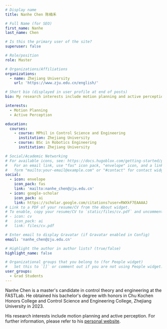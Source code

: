 ```yaml
---
# Display name
title: Nanhe Chen 陈楠禾

# Full Name (for SEO)
first_name: Nanhe
last_name: Chen

# Is this the primary user of the site?
superuser: false

# Role/position
role: Master

# Organizations/Affiliations
organizations:
  - name: Zhejiang University
    url: 'https://www.zju.edu.cn/english/'

# Short bio (displayed in user profile at end of posts)
bio: My research interests include motion planning and active perception.

interests:
  - Motion Planning
  - Active Perception

education:
  courses:
    - course: MPhil in Control Science and Engineering
      institution: Zhejiang University
    - course: BSc in Robotics Engineering
      institution: Zhejiang University

# Social/Academic Networking
# For available icons, see: https://docs.hugoblox.com/getting-started/page-builder/#icons
#   For an email link, use "fas" icon pack, "envelope" icon, and a link in the
#   form "mailto:your-email@example.com" or "#contact" for contact widget.
social:
  - icon: envelope
    icon_pack: fas
    link: 'mailto:nanhe_chen@zju.edu.cn'
  - icon: google-scholar
    icon_pack: ai
    link: https://scholar.google.com/citations?user=RWXkF7EAAAAJ
# Link to a PDF of your resume/CV from the About widget.
# To enable, copy your resume/CV to `static/files/cv.pdf` and uncomment the lines below.
# - icon: cv
#   icon_pack: ai
#   link: files/cv.pdf

# Enter email to display Gravatar (if Gravatar enabled in Config)
email: 'nanhe_chen@zju.edu.cn'

# Highlight the author in author lists? (true/false)
highlight_name: false

# Organizational groups that you belong to (for People widget)
#   Set this to `[]` or comment out if you are not using People widget.
user_groups:
  - Grad Students
---
```


Nanhe Chen is a master's candidate in control theory and engineering at the FASTLab. He obtained his bachelor's degree with honors in Chu Kochen Honors College and Control Science and Engineering College, Zhejiang University in 2023.

His research interests include motion planning and active perception. For further information, please refer to his [personal website](south-river.github.io). 